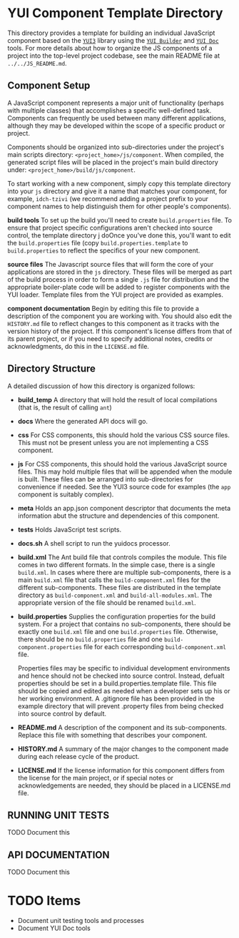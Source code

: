 YUI Component Template Directory
================================

This directory provides a template for building an individual JavaScript 
component based on the [`YUI3`][yui3] library using the [`YUI Builder`][builder]
and [`YUI Doc`][yuidoc] tools. For more details about how to organize the JS
components of a project into the top-level project codebase, see the main
README file at `../../JS_README.md`.

Component Setup
---------------

A JavaScript component represents a major unit of functionality (perhaps with 
multiple classes) that accomplishes a specific well-defined task. Components 
can frequently be used between many different applications, although they may
be developed within the scope of a specific product or project.

Components should be organized into sub-directories under the project's main 
scripts directory: `<project_home>/js/component`. When compiled, the generated
script files will be placed in the project's main build directory under:
`<project_home>/build/js/component`.

To start working with a new component, simply copy this template directory 
into your `js` directory and give it a name that matches your component, 
for example, `idch-tzivi` (we recommend adding a project prefix to your 
component names to help distinguish them for other people's components). 

**build tools** To set up the build you'll need to create `build.properties` 
file. To ensure that project specific configurations aren't checked into 
source control, the template directory j
doOnce you've done this, you'll want to edit the 
`build.properties` file (copy `build.properties.template` to 
`build.properties` to reflect the specifics of your new component. 

**source files** The Javascript source files that will form the core of your
applications are stored in the `js` directory. These files will be merged as
part of the build process in order to form a single `.js` file for 
distribution and the appropriate boiler-plate code will be added to register 
components with the YUI loader. Template files from the YUI project are 
provided as examples.

**component documentation** Begin by editing this file to provide a 
description of the component you are working with. You should also edit the
`HISTORY.md` file to reflect changes to this component as it tracks with the 
version history of the project. If this component's license differs from that
of its parent project, or if you need to specify additional notes, credits or
acknowledgments, do this in the `LICENSE.md` file.

Directory Structure
-------------------

A detailed discussion of how this directory is organized follows:

* **build_temp** A directory that will hold the result of local compilations 
  (that is, the result of calling `ant`)

* **docs** Where the generated API docs will go.

* **css** For CSS components, this should hold the various CSS source files. 
  This must not be present unless you are not implementing a CSS component.

* **js** For CSS components, this should hold the various JavaScript source 
  files. This may hold multiple files that will be appended when the module 
  is built. These files can be arranged into sub-directories for convenience
  if needed. See the YUI3 source code for examples (the `app` component is
  suitably complex).

* **meta** Holds an app.json component descriptor that documents the meta
  information abut the structure and dependencies of this component.

* **tests** Holds JavaScript test scripts.

* **docs.sh** A shell script to run the yuidocs processor.

* **build.xml** The Ant build file that controls compiles the module. This 
  file comes in two different formats. In the simple case, there is a single 
  `build.xml`. In cases where there are multiple sub-components, there is a 
  main `build.xml` file that calls the `build-component.xml` files for the 
  different sub-components. These files are distributed in the template 
  directory as `build-component.xml` and `build-all-modules.xml`. The 
  appropriate version of the file should be renamed `build.xml`.

* **build.properties** Supplies the configuration properties for the build 
  system. For a project that contains no sub-components, there should be 
  exactly one `build.xml` file and one `build.properties` file. Otherwise, 
  there should be no `build.properties` file and one `build-component.properties` 
  file for each corresponding `build-component.xml` file. 
  
  Properties files may be specific to individual development environments and 
  hence should not be checked into source control. Instead, defualt properties 
  should be set in a build.properties.template flile. This file should be 
  copied and edited as needed when a developer sets up his or her working 
  environment. A .gitignore file has been provided in the example directory 
  that will prevent .property files from being checked into source control by 
  default.
   
* **README.md** A description of the component and its sub-components. Replace 
  this file with something that describes your component.

* **HISTORY.md** A summary of the major changes to the component made during
  each release cycle of the product.

* **LICENSE.md** If the license information for this component differs from
  the license for the main project, or if special notes or acknowledgements
  are needed, they should be placed in a LICENSE.md file.

RUNNING UNIT TESTS
------------------
TODO Document this

API DOCUMENTATION
-----------------
TODO Document this

TODO Items
==========

* Document unit testing tools and processes
* Document YUI Doc tools

[yui3]: http://yuilibrary.com/
[builder]: http://yuilibrary.com/projects/builder/
[yuidoc]: http://yuilibrary.com/projects/yuidoc

